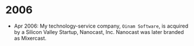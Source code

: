 # 2006

- Apr 2006: My technology-service company, `Oinam Software`, is acquired by a Silicon Valley Startup, Nanocast, Inc. Nanocast was later branded as Mixercast.